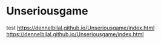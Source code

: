 # Unseriousgame
test
https://dennelbilal.github.io/Unseriousgame/index.html
https://dennelbilal.github.io/Unseriousgame/index.html

